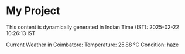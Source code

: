 # My Project

This content is dynamically generated in Indian Time (IST): 2025-02-22 10:26:13 IST


Current Weather in Coimbatore:
Temperature: 25.88 °C
Condition: haze
